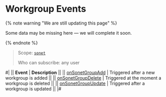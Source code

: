 # Workgroup Events

{% note warning "We are still updating this page" %}

Some data may be missing here — we will complete it soon.

{% endnote %}

> Scope: [`sonet`](../../scopes/permissions.md)
>
> Who can subscribe: any user

#|
|| **Event** | **Description** ||
|| [onSonetGroupAdd](./on-sonet-group-add.md) | Triggered after a new workgroup is added ||
|| [onSonetGroupDelete](./on-sonet-group-delete.md) | Triggered at the moment a workgroup is deleted ||
|| [onSonetGroupUpdate](./on-sonet-group-update.md) | Triggered after a workgroup is updated ||
|#